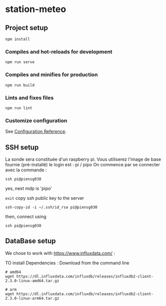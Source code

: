 # station-meteo

## Project setup
```
npm install
```

### Compiles and hot-reloads for development
```
npm run serve
```

### Compiles and minifies for production
```
npm run build
```

### Lints and fixes files
```
npm run lint
```

### Customize configuration
See [Configuration Reference](https://cli.vuejs.org/config/).



## SSH setup

La sonde sera constituée d'un raspberry pi. Vous utiliserez l'image de base fournie (pré-installé) le login est : pi / pipo
On commence par se connecter avec la commande :
```
ssh pi@piensg030
```
yes, next mdp is 'pipo'

```exit```
copy ssh public key to the server 

```ssh-copy-id -i ~/.ssh/id_rsa pi@piensg030```

then, connect using 
```
ssh pi@piensg030
```


## DataBase setup
We chose to work with https://www.influxdata.com/ :

TO install Dependencies :
Download from the command line
```
# amd64
wget https://dl.influxdata.com/influxdb/releases/influxdb2-client-2.3.0-linux-amd64.tar.gz
  
# arm
wget https://dl.influxdata.com/influxdb/releases/influxdb2-client-2.3.0-linux-arm64.tar.gz
```
